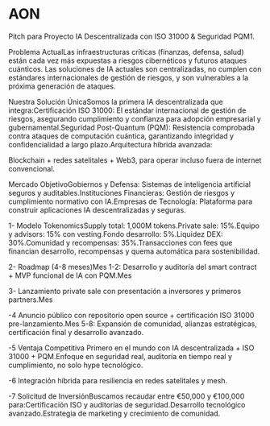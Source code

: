 # AON
Pitch para Proyecto IA Descentralizada con ISO 31000 & Seguridad PQM1. 

Problema ActualLas infraestructuras críticas (finanzas, defensa, salud) están cada vez más expuestas a riesgos cibernéticos y futuros ataques cuánticos. Las soluciones de IA actuales son centralizadas, no cumplen con estándares internacionales de gestión de riesgos, y son vulnerables a la próxima generación de ataques.

Nuestra Solución ÚnicaSomos la primera IA descentralizada que integra:Certificación ISO 31000: El estándar internacional de gestión de riesgos, asegurando cumplimiento y confianza para adopción empresarial y gubernamental.Seguridad Post-Quantum (PQM): Resistencia comprobada contra ataques de computación cuántica, garantizando integridad y confidencialidad a largo plazo.Arquitectura híbrida avanzada:

Blockchain + redes satelitales + Web3, para operar incluso fuera de internet convencional.

Mercado ObjetivoGobiernos y Defensa: Sistemas de inteligencia artificial seguros y auditables.Instituciones Financieras: Gestión de riesgos y cumplimiento normativo con IA.Empresas de Tecnología: Plataforma para construir aplicaciones IA descentralizadas y seguras.

1- Modelo TokenomicsSupply total: 1,000M tokens.Private sale: 15%.Equipo y advisors: 15% con vesting.Fondo desarrollo: 5%.Liquidez DEX: 30%.Comunidad y recompensas: 35%.Transacciones con fees que financian desarrollo, recompensas y quema automática para sostenibilidad.

2- Roadmap (4-8 meses)Mes 1-2: Desarrollo y auditoría del smart contract + MVP funcional de IA con PQM.Mes 

3- Lanzamiento private sale con presentación a inversores y primeros partners.Mes 

-4 Anuncio público con repositorio open source + certificación ISO 31000 pre-lanzamiento.Mes 5-8: Expansión de comunidad, alianzas estratégicas, certificación final y desarrollo avanzado.

-5 Ventaja Competitiva Primero en el mundo con IA descentralizada + ISO 31000 + PQM.Enfoque en seguridad real, auditoría en tiempo real y cumplimiento, no solo hype tecnológico.

-6 Integración híbrida para resiliencia en redes satelitales y mesh.

-7 Solicitud de InversiónBuscamos recaudar entre €50,000 y €100,000 para:Certificación ISO y auditorías de seguridad.Desarrollo tecnológico avanzado.Estrategia de marketing y crecimiento de comunidad.
